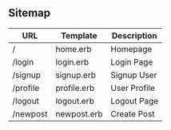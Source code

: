 ## Sitemap

| URL | Template | Description |
| --- | --- | --- |
| / | home.erb | Homepage |
| /login | login.erb | Login Page |
| /signup | signup.erb | Signup User | 
| /profile | profile.erb | User Profile |
| /logout | logout.erb | Logout Page | 
| /newpost | newpost.erb | Create Post |

```

